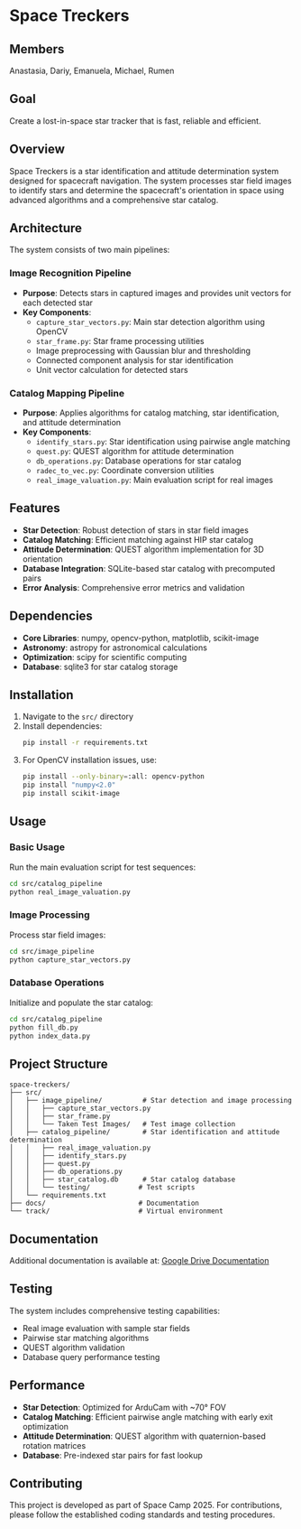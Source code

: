 # Space Treckers

## Members
Anastasia, Dariy, Emanuela, Michael, Rumen

## Goal
Create a lost-in-space star tracker that is fast, reliable and efficient.

## Overview
Space Treckers is a star identification and attitude determination system designed for spacecraft navigation. The system processes star field images to identify stars and determine the spacecraft's orientation in space using advanced algorithms and a comprehensive star catalog.

## Architecture
The system consists of two main pipelines:

### Image Recognition Pipeline
- **Purpose**: Detects stars in captured images and provides unit vectors for each detected star
- **Key Components**:
  - `capture_star_vectors.py`: Main star detection algorithm using OpenCV
  - `star_frame.py`: Star frame processing utilities
  - Image preprocessing with Gaussian blur and thresholding
  - Connected component analysis for star identification
  - Unit vector calculation for detected stars

### Catalog Mapping Pipeline
- **Purpose**: Applies algorithms for catalog matching, star identification, and attitude determination
- **Key Components**:
  - `identify_stars.py`: Star identification using pairwise angle matching
  - `quest.py`: QUEST algorithm for attitude determination
  - `db_operations.py`: Database operations for star catalog
  - `radec_to_vec.py`: Coordinate conversion utilities
  - `real_image_valuation.py`: Main evaluation script for real images

## Features
- **Star Detection**: Robust detection of stars in star field images
- **Catalog Matching**: Efficient matching against HIP star catalog
- **Attitude Determination**: QUEST algorithm implementation for 3D orientation
- **Database Integration**: SQLite-based star catalog with precomputed pairs
- **Error Analysis**: Comprehensive error metrics and validation

## Dependencies
- **Core Libraries**: numpy, opencv-python, matplotlib, scikit-image
- **Astronomy**: astropy for astronomical calculations
- **Optimization**: scipy for scientific computing
- **Database**: sqlite3 for star catalog storage

## Installation
1. Navigate to the `src/` directory
2. Install dependencies:
   ```bash
   pip install -r requirements.txt
   ```
3. For OpenCV installation issues, use:
   ```bash
   pip install --only-binary=:all: opencv-python
   pip install "numpy<2.0"
   pip install scikit-image
   ```

## Usage
### Basic Usage
Run the main evaluation script for test sequences:
```bash
cd src/catalog_pipeline
python real_image_valuation.py
```

### Image Processing
Process star field images:
```bash
cd src/image_pipeline
python capture_star_vectors.py
```

### Database Operations
Initialize and populate the star catalog:
```bash
cd src/catalog_pipeline
python fill_db.py
python index_data.py
```

## Project Structure
```
space-treckers/
├── src/
│   ├── image_pipeline/          # Star detection and image processing
│   │   ├── capture_star_vectors.py
│   │   ├── star_frame.py
│   │   └── Taken Test Images/   # Test image collection
│   ├── catalog_pipeline/        # Star identification and attitude determination
│   │   ├── real_image_valuation.py
│   │   ├── identify_stars.py
│   │   ├── quest.py
│   │   ├── db_operations.py
│   │   ├── star_catalog.db      # Star catalog database
│   │   └── testing/            # Test scripts
│   └── requirements.txt
├── docs/                       # Documentation
└── track/                      # Virtual environment
```

## Documentation
Additional documentation is available at: [Google Drive Documentation](https://drive.google.com/drive/folders/11sBpqvF0sbLGrn1AJVCqiCKHf7mg8zti?usp=sharing)

## Testing
The system includes comprehensive testing capabilities:
- Real image evaluation with sample star fields
- Pairwise star matching algorithms
- QUEST algorithm validation
- Database query performance testing

## Performance
- **Star Detection**: Optimized for ArduCam with ~70° FOV
- **Catalog Matching**: Efficient pairwise angle matching with early exit optimization
- **Attitude Determination**: QUEST algorithm with quaternion-based rotation matrices
- **Database**: Pre-indexed star pairs for fast lookup

## Contributing
This project is developed as part of Space Camp 2025. For contributions, please follow the established coding standards and testing procedures.
